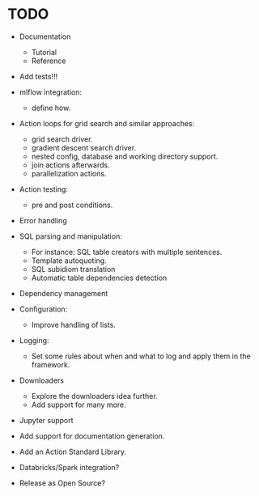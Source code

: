 # TODO

- Documentation
  - Tutorial
  - Reference

- Add tests!!!

- mlflow integration:
  - define how.

- Action loops for grid search and similar approaches:
  - grid search driver.
  - gradient descent search driver.
  - nested config, database and working directory support.
  - join actions afterwards.
  - parallelization actions.

- Action testing:
  - pre and post conditions.

- Error handling

- SQL parsing and manipulation:
  - For instance: SQL table creators with multiple sentences.
  - Template autoquoting.
  - SQL subidiom translation
  - Automatic table dependencies detection

- Dependency management

- Configuration:
  - Improve handling of lists.

- Logging:
  - Set some rules about when and what to log and apply them in the
    framework.

- Downloaders
  - Explore the downloaders idea further.
  - Add support for many more.

- Jupyter support

- Add support for documentation generation.

- Add an Action Standard Library.

- Databricks/Spark integration?

- Release as Open Source?
